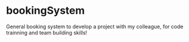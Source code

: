 # bookingSystem
General booking system to develop a project with my colleague, for code trainning and team building skills!
